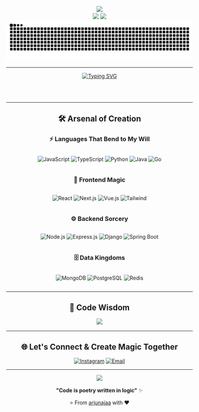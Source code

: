 <!-- Animated Header -->
<div align="center">
  <img src="https://capsule-render.vercel.app/api?type=waving&color=gradient&customColorList=6,11,20&height=180&section=header&text=Arju%20Naja&fontSize=42&fontColor=fff&animation=twinkling&fontAlignY=32"/>
</div>

<!-- Profile Views Counter with custom styling -->
<div align="center">
  <img src="https://komarev.com/ghpvc/?username=arjunajaa&style=for-the-badge&color=blueviolet&label=PROFILE+VIEWS"/>
  <img src="https://img.shields.io/github/followers/arjunajaa?style=for-the-badge&color=blue&labelColor=black"/>
</div>

<!-- Snake Animation -->
<div align="center">


<picture>
  <source media="(prefers-color-scheme: dark)" srcset="https://raw.githubusercontent.com/arjunajaa/arjunajaa/output/github-contribution-grid-snake-dark.svg">
  <source media="(prefers-color-scheme: light)" srcset="https://raw.githubusercontent.com/arjunajaa/arjunajaa/output/github-contribution-grid-snake.svg">
  <img alt="github contribution grid snake animation" src="https://raw.githubusercontent.com/arjunajaa/arjunajaa/output/github-contribution-grid-snake.svg">
</picture>


---

<!-- Typing Animation with Multiple Lines -->
<div align="center">
  <a href="https://git.io/typing-svg">
    <img src="https://readme-typing-svg.demolab.com?font=JetBrains+Mono&weight=600&size=28&duration=3000&pause=1000&color=36BCF7&center=true&vCenter=true&multiline=true&repeat=true&random=false&width=600&height=120&lines=%F0%9F%9A%80+Turning+Coffee+into+Code;%F0%9F%8C%9F+Building+Digital+Dreams" alt="Typing SVG"/>  </a>
</div>

<br><br>

---

<!-- Tech Stack with Creative Icons -->
<div align="center">
  
## 🛠️ **Arsenal of Creation**

### ⚡ **Languages That Bend to My Will**
<div style="display: flex; flex-wrap: wrap; gap: 10px; justify-content: center;">
  
![JavaScript](https://img.shields.io/badge/JavaScript-F7DF1E?style=for-the-badge&logo=javascript&logoColor=black&labelColor=F7DF1E)
![TypeScript](https://img.shields.io/badge/TypeScript-007ACC?style=for-the-badge&logo=typescript&logoColor=white&labelColor=007ACC)
![Python](https://img.shields.io/badge/Python-3776AB?style=for-the-badge&logo=python&logoColor=white&labelColor=3776AB)
![Java](https://img.shields.io/badge/Java-ED8B00?style=for-the-badge&logo=openjdk&logoColor=white&labelColor=ED8B00)
![Go](https://img.shields.io/badge/Go-00ADD8?style=for-the-badge&logo=go&logoColor=white&labelColor=00ADD8)

</div>

### 🎨 **Frontend Magic**
<div style="display: flex; flex-wrap: wrap; gap: 10px; justify-content: center;">
  
![React](https://img.shields.io/badge/React-20232A?style=for-the-badge&logo=react&logoColor=61DAFB&labelColor=20232A)
![Next.js](https://img.shields.io/badge/Next.js-000000?style=for-the-badge&logo=nextdotjs&logoColor=white&labelColor=000000)
![Vue.js](https://img.shields.io/badge/Vue.js-35495E?style=for-the-badge&logo=vuedotjs&logoColor=4FC08D&labelColor=35495E)
![Tailwind](https://img.shields.io/badge/Tailwind_CSS-38B2AC?style=for-the-badge&logo=tailwind-css&logoColor=white&labelColor=38B2AC)

</div>

### ⚙️ **Backend Sorcery**
<div style="display: flex; flex-wrap: wrap; gap: 10px; justify-content: center;">
  
![Node.js](https://img.shields.io/badge/Node.js-43853D?style=for-the-badge&logo=node.js&logoColor=white&labelColor=43853D)
![Express.js](https://img.shields.io/badge/Express.js-404D59?style=for-the-badge&logo=express&logoColor=white&labelColor=404D59)
![Django](https://img.shields.io/badge/Django-092E20?style=for-the-badge&logo=django&logoColor=white&labelColor=092E20)
![Spring Boot](https://img.shields.io/badge/Spring_Boot-F2F4F9?style=for-the-badge&logo=spring-boot&labelColor=F2F4F9)

</div>

### 🗄️ **Data Kingdoms**
<div style="display: flex; flex-wrap: wrap; gap: 10px; justify-content: center;">
  
![MongoDB](https://img.shields.io/badge/MongoDB-4EA94B?style=for-the-badge&logo=mongodb&logoColor=white&labelColor=4EA94B)
![PostgreSQL](https://img.shields.io/badge/PostgreSQL-316192?style=for-the-badge&logo=postgresql&logoColor=white&labelColor=316192)
![Redis](https://img.shields.io/badge/Redis-DD0031?style=for-the-badge&logo=redis&logoColor=white&labelColor=DD0031)

</div>

</div>

---



<!-- Random Dev Quote -->
<div align="center">
   

## 💭 **Code Wisdom**

<img src="https://quotes-github-readme.vercel.app/api?type=horizontal&theme=radical&quote=Code%20is%20like%20humor.%20When%20you%20have%20to%20explain%20it,%20it's%20bad.&author=Cory%20House"/>

</div>

---

<!-- Connect Section -->
<div align="center">
  
## 🌐 **Let's Connect & Create Magic Together**

[![Instagram](https://img.shields.io/badge/Instagram-E4405F?style=for-the-badge&logo=instagram&logoColor=white)](https://instagram.com/arjunaja_)
[![Email](https://img.shields.io/badge/Gmail-D14836?style=for-the-badge&logo=gmail&logoColor=white)](mailto:aarjunaja@gmail.com)

</div>

---

<!-- Footer -->
<div align="center">
  <img src="https://capsule-render.vercel.app/api?type=waving&color=gradient&customColorList=6,11,20&height=120&section=footer&animation=twinkling"/>
  
  **"Code is poetry written in logic"** ✨
  
  ⭐️ From [arjunajaa](https://github.com/arjunajaa) with ❤️
  
</div>
